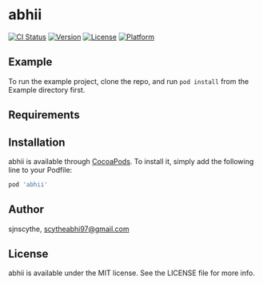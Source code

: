 # abhii

[![CI Status](https://img.shields.io/travis/sjnscythe/abhii.svg?style=flat)](https://travis-ci.org/sjnscythe/abhii)
[![Version](https://img.shields.io/cocoapods/v/abhii.svg?style=flat)](https://cocoapods.org/pods/abhii)
[![License](https://img.shields.io/cocoapods/l/abhii.svg?style=flat)](https://cocoapods.org/pods/abhii)
[![Platform](https://img.shields.io/cocoapods/p/abhii.svg?style=flat)](https://cocoapods.org/pods/abhii)

## Example

To run the example project, clone the repo, and run `pod install` from the Example directory first.

## Requirements

## Installation

abhii is available through [CocoaPods](https://cocoapods.org). To install
it, simply add the following line to your Podfile:

```ruby
pod 'abhii'
```

## Author

sjnscythe, scytheabhi97@gmail.com

## License

abhii is available under the MIT license. See the LICENSE file for more info.
